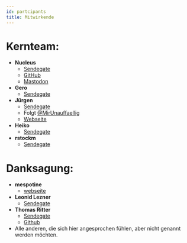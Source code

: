 ```yaml
---
id: partcipants
title: Mitwirkende
---
```



# Kernteam:

- **Nucleus**
    - [Sendegate](https://sendegate.de/u/nucleus)
    - [GitHub](https://github.com/nucleus-ffm)
    - [Mastodon](https://social.tchncs.de/@Nucleus)
- **Gero**
    - [Sendegate](https://sendegate.de/u/gero)
- **Jürgen**
    - [Sendegate](https://sendegate.de/u/DerJuergen)
    - Folgt [@MirUnauffaellig](https://twitter.com/MirUnauffaellig)
    - [Webseite](https://es-ist-ein-krauss.de)
- **Heiko**
    - [Sendegate](https://sendegate.de/u/heikopanjas)
- **rstockm**
    - [Sendegate](https://sendegate.de/u/rstockm)



# Danksagung:

- **mespotine**  
    - [webseite](https://mespotine.de) 
- **Leonid Lezner**
    - [Sendegate](https://sendegate.de/u/leonidlezner/)
- **Thomas Ritter**
    - [Sendegate](https://sendegate.de/u/nethad/summary)
    - [Github](https://github.com/nethad)
- Alle anderen, die sich hier angesprochen fühlen, aber nicht genannt werden möchten.
